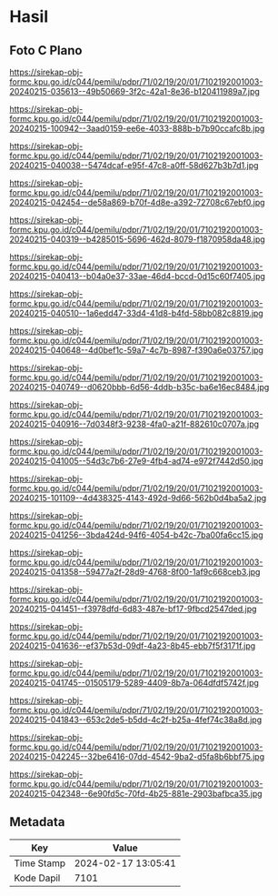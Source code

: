 # Hasil

## Foto C Plano

https://sirekap-obj-formc.kpu.go.id/c044/pemilu/pdpr/71/02/19/20/01/7102192001003-20240215-035613--49b50669-3f2c-42a1-8e36-b120411989a7.jpg

https://sirekap-obj-formc.kpu.go.id/c044/pemilu/pdpr/71/02/19/20/01/7102192001003-20240215-100942--3aad0159-ee6e-4033-888b-b7b90ccafc8b.jpg

https://sirekap-obj-formc.kpu.go.id/c044/pemilu/pdpr/71/02/19/20/01/7102192001003-20240215-040038--5474dcaf-e95f-47c8-a0ff-58d627b3b7d1.jpg

https://sirekap-obj-formc.kpu.go.id/c044/pemilu/pdpr/71/02/19/20/01/7102192001003-20240215-042454--de58a869-b70f-4d8e-a392-72708c67ebf0.jpg

https://sirekap-obj-formc.kpu.go.id/c044/pemilu/pdpr/71/02/19/20/01/7102192001003-20240215-040319--b4285015-5696-462d-8079-f1870958da48.jpg

https://sirekap-obj-formc.kpu.go.id/c044/pemilu/pdpr/71/02/19/20/01/7102192001003-20240215-040413--b04a0e37-33ae-46d4-bccd-0d15c60f7405.jpg

https://sirekap-obj-formc.kpu.go.id/c044/pemilu/pdpr/71/02/19/20/01/7102192001003-20240215-040510--1a6edd47-33d4-41d8-b4fd-58bb082c8819.jpg

https://sirekap-obj-formc.kpu.go.id/c044/pemilu/pdpr/71/02/19/20/01/7102192001003-20240215-040648--4d0bef1c-59a7-4c7b-8987-f390a6e03757.jpg

https://sirekap-obj-formc.kpu.go.id/c044/pemilu/pdpr/71/02/19/20/01/7102192001003-20240215-040749--d0620bbb-6d56-4ddb-b35c-ba6e16ec8484.jpg

https://sirekap-obj-formc.kpu.go.id/c044/pemilu/pdpr/71/02/19/20/01/7102192001003-20240215-040916--7d0348f3-9238-4fa0-a21f-882610c0707a.jpg

https://sirekap-obj-formc.kpu.go.id/c044/pemilu/pdpr/71/02/19/20/01/7102192001003-20240215-041005--54d3c7b6-27e9-4fb4-ad74-e972f7442d50.jpg

https://sirekap-obj-formc.kpu.go.id/c044/pemilu/pdpr/71/02/19/20/01/7102192001003-20240215-101109--4d438325-4143-492d-9d66-562b0d4ba5a2.jpg

https://sirekap-obj-formc.kpu.go.id/c044/pemilu/pdpr/71/02/19/20/01/7102192001003-20240215-041256--3bda424d-94f6-4054-b42c-7ba00fa6cc15.jpg

https://sirekap-obj-formc.kpu.go.id/c044/pemilu/pdpr/71/02/19/20/01/7102192001003-20240215-041358--59477a2f-28d9-4768-8f00-1af9c668ceb3.jpg

https://sirekap-obj-formc.kpu.go.id/c044/pemilu/pdpr/71/02/19/20/01/7102192001003-20240215-041451--f3978dfd-6d83-487e-bf17-9fbcd2547ded.jpg

https://sirekap-obj-formc.kpu.go.id/c044/pemilu/pdpr/71/02/19/20/01/7102192001003-20240215-041636--ef37b53d-09df-4a23-8b45-ebb7f5f3171f.jpg

https://sirekap-obj-formc.kpu.go.id/c044/pemilu/pdpr/71/02/19/20/01/7102192001003-20240215-041745--01505179-5289-4409-8b7a-064dfdf5742f.jpg

https://sirekap-obj-formc.kpu.go.id/c044/pemilu/pdpr/71/02/19/20/01/7102192001003-20240215-041843--653c2de5-b5dd-4c2f-b25a-4fef74c38a8d.jpg

https://sirekap-obj-formc.kpu.go.id/c044/pemilu/pdpr/71/02/19/20/01/7102192001003-20240215-042245--32be6416-07dd-4542-9ba2-d5fa8b6bbf75.jpg

https://sirekap-obj-formc.kpu.go.id/c044/pemilu/pdpr/71/02/19/20/01/7102192001003-20240215-042348--6e90fd5c-70fd-4b25-881e-2903bafbca35.jpg


## Metadata

| Key        | Value               |
| ---------- | ------------------- |
| Time Stamp | 2024-02-17 13:05:41 |
| Kode Dapil | 7101                |



